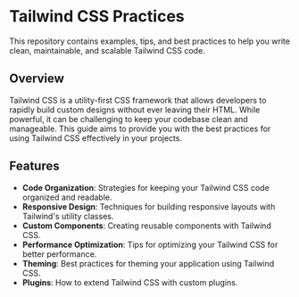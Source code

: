 # Tailwind CSS Practices

This repository contains examples, tips, and best practices to help you write clean, maintainable, and scalable Tailwind CSS code.

## Overview

Tailwind CSS is a utility-first CSS framework that allows developers to rapidly build custom designs without ever leaving their HTML. While powerful, it can be challenging to keep your codebase clean and manageable. This guide aims to provide you with the best practices for using Tailwind CSS effectively in your projects.

## Features

- **Code Organization**: Strategies for keeping your Tailwind CSS code organized and readable.
- **Responsive Design**: Techniques for building responsive layouts with Tailwind's utility classes.
- **Custom Components**: Creating reusable components with Tailwind CSS.
- **Performance Optimization**: Tips for optimizing your Tailwind CSS for better performance.
- **Theming**: Best practices for theming your application using Tailwind CSS.
- **Plugins**: How to extend Tailwind CSS with custom plugins.

